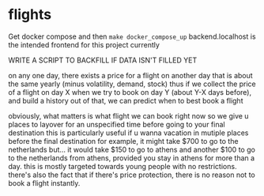 # flights

Get docker compose and then
`make docker_compose_up`
backend.localhost is the intended frontend for this project currently

WRITE A SCRIPT TO BACKFILL IF DATA ISN'T FILLED YET

on any one day, there exists a price for a flight on another day that is about the same yearly (minus volatility, demand, stock)
thus if we collect the price of a flight on day X when we try to book on day Y (about Y-X days before), and build a history out of that, we can predict when to best book a flight

obviously, what matters is what flight we can book right now so we give u places to layover for an unspecified time before going to your final destination
this is particularly useful if u wanna vacation in mutiple places before the final destination
for example, it might take $700 to go to the netherlands but... it would take $150 to go to athens and another $100 to go to the netherlands from athens, provided you stay in athens for more than a day.
this is mostly targeted towards young people with no restrictions.
there's also the fact that if there's price protection, there is no reason not to book a flight instantly.